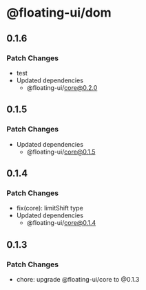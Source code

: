# @floating-ui/dom

## 0.1.6

### Patch Changes

- test
- Updated dependencies
  - @floating-ui/core@0.2.0

## 0.1.5

### Patch Changes

- Updated dependencies
  - @floating-ui/core@0.1.5

## 0.1.4

### Patch Changes

- fix(core): limitShift type
- Updated dependencies
  - @floating-ui/core@0.1.4

## 0.1.3

### Patch Changes

- chore: upgrade @floating-ui/core to @0.1.3
